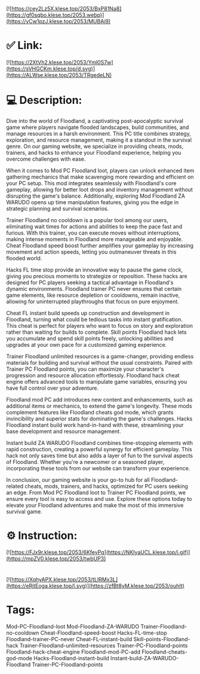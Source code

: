 [![https://cey2Lz5X.klese.top/2053/BxP81Na8](https://gf0sqbo.klese.top/2053.webp)](https://vCw1pzJ.klese.top/2053/MUBAi9)
# ✅ Link:
[![https://2XtVh2.klese.top/2053/Yml0S7w](https://sVHGCKm.klese.top/d.svg)](https://ALWse.klese.top/2053/TRgedeLN)
# 💻 Description:
Dive into the world of Floodland, a captivating post-apocalyptic survival game where players navigate flooded landscapes, build communities, and manage resources in a harsh environment. This PC title combines strategy, exploration, and resource management, making it a standout in the survival genre. On our gaming website, we specialize in providing cheats, mods, trainers, and hacks to enhance your Floodland experience, helping you overcome challenges with ease.



When it comes to Mod PC Floodland loot, players can unlock enhanced item gathering mechanics that make scavenging more rewarding and efficient on your PC setup. This mod integrates seamlessly with Floodland's core gameplay, allowing for better loot drops and inventory management without disrupting the game's balance. Additionally, exploring Mod Floodland ZA WARUDO opens up time manipulation features, giving you the edge in strategic planning and survival scenarios.



Trainer Floodland no cooldown is a popular tool among our users, eliminating wait times for actions and abilities to keep the pace fast and furious. With this trainer, you can execute moves without interruptions, making intense moments in Floodland more manageable and enjoyable. Cheat Floodland speed boost further amplifies your gameplay by increasing movement and action speeds, letting you outmaneuver threats in this flooded world.



Hacks FL time stop provide an innovative way to pause the game clock, giving you precious moments to strategize or reposition. These hacks are designed for PC players seeking a tactical advantage in Floodland's dynamic environments. Floodland trainer PC never ensures that certain game elements, like resource depletion or cooldowns, remain inactive, allowing for uninterrupted playthroughs that focus on pure enjoyment.



Cheat FL instant build speeds up construction and development in Floodland, turning what could be tedious tasks into instant gratification. This cheat is perfect for players who want to focus on story and exploration rather than waiting for builds to complete. Skill points Floodland hack lets you accumulate and spend skill points freely, unlocking abilities and upgrades at your own pace for a customized gaming experience.



Trainer Floodland unlimited resources is a game-changer, providing endless materials for building and survival without the usual constraints. Paired with Trainer PC Floodland points, you can maximize your character's progression and resource allocation effortlessly. Floodland hack cheat engine offers advanced tools to manipulate game variables, ensuring you have full control over your adventure.



Floodland mod PC add introduces new content and enhancements, such as additional items or mechanics, to extend the game's longevity. These mods complement features like Floodland cheats god mode, which grants invincibility and superior stats for dominating the game's challenges. Hacks Floodland instant build work hand-in-hand with these, streamlining your base development and resource management.



Instant build ZA WARUDO Floodland combines time-stopping elements with rapid construction, creating a powerful synergy for efficient gameplay. This hack not only saves time but also adds a layer of fun to the survival aspects of Floodland. Whether you're a newcomer or a seasoned player, incorporating these tools from our website can transform your experience.



In conclusion, our gaming website is your go-to hub for all Floodland-related cheats, mods, trainers, and hacks, optimized for PC users seeking an edge. From Mod PC Floodland loot to Trainer PC Floodland points, we ensure every tool is easy to access and use. Explore these options today to elevate your Floodland adventures and make the most of this immersive survival game.

# ⚙️ Instruction:
[![https://FJx9r.klese.top/2053/6KfeyPq](https://NKIyaUCL.klese.top/i.gif)](https://mpZV0.klese.top/2053/twbUP3)
#
[![https://XqhyAPX.klese.top/2053/tLIRMx3L](https://eRjtEoga.klese.top/l.svg)](https://zfBt8yM.klese.top/2053/ouhIt)
# Tags:
Mod-PC-Floodland-loot Mod-Floodland-ZA-WARUDO Trainer-Floodland-no-cooldown Cheat-Floodland-speed-boost Hacks-FL-time-stop Floodland-trainer-PC-never Cheat-FL-instant-build Skill-points-Floodland-hack Trainer-Floodland-unlimited-resources Trainer-PC-Floodland-points Floodland-hack-cheat-engine Floodland-mod-PC-add Floodland-cheats-god-mode Hacks-Floodland-instant-build Instant-build-ZA-WARUDO-Floodland Trainer-PC-Floodland-points






